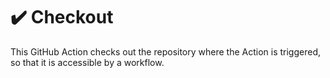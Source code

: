 # ✔️ Checkout

This GitHub Action checks out the repository where the Action is triggered, so that it is accessible by a workflow.
